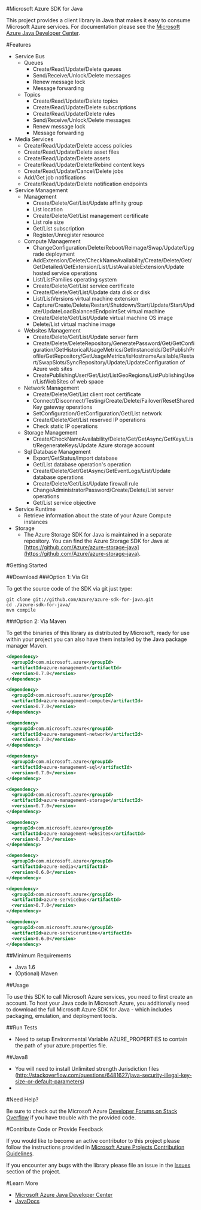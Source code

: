 #Microsoft Azure SDK for Java

This project provides a client library in Java that makes it easy to consume Microsoft Azure services. For documentation please see the [Microsoft Azure Java Developer Center](http://azure.microsoft.com/en-us/develop/java/).


#Features


* Service Bus
    * Queues
        * Create/Read/Update/Delete queues
        * Send/Receive/Unlock/Delete messages
        * Renew message lock
        * Message forwarding
    * Topics
        * Create/Read/Update/Delete topics
        * Create/Read/Update/Delete subscriptions
        * Create/Read/Update/Delete rules
        * Send/Receive/Unlock/Delete messages
        * Renew message lock
        * Message forwarding
* Media Services
    * Create/Read/Update/Delete access policies
    * Create/Read/Update/Delete asset files
    * Create/Read/Update/Delete assets
    * Create/Read/Update/Delete/Rebind content keys
    * Create/Read/Update/Cancel/Delete jobs
    * Add/Get job notifications
    * Create/Read/Update/Delete notification endpoints
* Service Management
    * Management
      * Create/Delete/Get/List/Update affinity group
      * List location
      * Create/Delete/Get/List management certificate
      * List role size
      * Get/List subscription
      * Register/Unregister resource
    * Compute Management
      * ChangeConfiguration/Delete/Reboot/Reimage/Swap/Update/Upgrade deployment
      * AddExtension/Delete/CheckNameAvailability/Create/Delete/Get/GetDetailed/GetExtension/List/ListAvailableExtension/Update hosted service operations
      * List/ListFamilies operating system
      * Create/Delete/Get/List service certificate
      * Create/Delete/Get/List/Update data disk or disk
      * List/ListVersions virtual machine extension
      * Capture/Create/Delete/Restart/Shutdown/Start/Update/Start/Update/UpdateLoadBalancedEndpointSet virtual machine
      * Create/Delete/Get/List/Update virtual machine OS image
      * Delete/List virtual machine image
    * Websites Management
      * Create/Delete/Get/List/Update server farm
      * Create/Delete/DeleteRepository/GeneratePassword/Get/GetConfiguration/GetHistoricalUsageMetrics/GetInstanceIds/GetPublishProfile/GetRepository/GetUsageMetrics/isHostnameAvailable/Restart/SwapSlots/SyncRepository/Update/UpdateConfiguration of Azure web sites
      * CreatePublishingUser/Get/List/ListGeoRegions/ListPublishingUser/ListWebSites of web space
    * Network Management
      * Create/Delete/Get/List client root certificate
      * Connect/Disconnect/Testing/Create/Delete/Failover/ResetSharedKey gateway operations
      * SetConfiguration/GetConfiguration/Get/List network 
      * Create/Delete/Get/List reserved IP operations
      * Check static IP operations
    * Storage Management
      * Create/CheckNameAvailability/Delete/Get/GetAsync/GetKeys/List/RegenerateKeys/Update Azure storage account
    * Sql Database Management
      * Export/GetStatus/Import database 
      * Get/List database operation's operation
      * Create/Delete/Get/GetAsync/GetEventLogs/List/Update database operations
      * Create/Delete/Get/List/Update firewall rule
      * ChangeAdministratorPassword/Create/Delete/List server operations
      * Get/List service objective
* Service Runtime
    * Retrieve information about the state of your Azure Compute instances
* Storage
	* The Azure Storage SDK for Java is maintained in a separate repository. You can find the Azure Storage SDK for Java at [https://github.com/Azure/azure-storage-java](https://github.com/Azure/azure-storage-java). 

#Getting Started

##Download
###Option 1: Via Git

To get the source code of the SDK via git just type:

    git clone git://github.com/Azure/azure-sdk-for-java.git
    cd ./azure-sdk-for-java/
    mvn compile

###Option 2: Via Maven

To get the binaries of this library as distributed by Microsoft, ready for use
within your project you can also have them installed by the Java package manager Maven.

```xml
<dependency>
  <groupId>com.microsoft.azure</groupId>
  <artifactId>azure-management</artifactId>
  <version>0.7.0</version>
</dependency>
```
```xml
<dependency>
  <groupId>com.microsoft.azure</groupId>
  <artifactId>azure-management-compute</artifactId>
  <version>0.7.0</version>
</dependency>
```
```xml
<dependency>
  <groupId>com.microsoft.azure</groupId>
  <artifactId>azure-management-network</artifactId>
  <version>0.7.0</version>
</dependency>
```
```xml
<dependency>
  <groupId>com.microsoft.azure</groupId>
  <artifactId>azure-management-sql</artifactId>
  <version>0.7.0</version>
</dependency>
```
```xml
<dependency>
  <groupId>com.microsoft.azure</groupId>
  <artifactId>azure-management-storage</artifactId>
  <version>0.7.0</version>
</dependency>
```
```xml
<dependency>
  <groupId>com.microsoft.azure</groupId>
  <artifactId>azure-management-websites</artifactId>
  <version>0.7.0</version>
</dependency>
```
```xml
<dependency>
  <groupId>com.microsoft.azure</groupId>
  <artifactId>azure-media</artifactId>
  <version>0.6.0</version>
</dependency>
```
```xml
<dependency>
  <groupId>com.microsoft.azure</groupId>
  <artifactId>azure-servicebus</artifactId>
  <version>0.7.0</version>
</dependency>
```
```xml
<dependency>
  <groupId>com.microsoft.azure</groupId>
  <artifactId>azure-serviceruntime</artifactId>
  <version>0.6.0</version>
</dependency>
```

##Minimum Requirements

* Java 1.6
* (Optional) Maven


##Usage

To use this SDK to call Microsoft Azure services, you need to first create an
account.  To host your Java code in Microsoft Azure, you additionally need to download
the full Microsoft Azure SDK for Java - which includes packaging, emulation, and
deployment tools.

##Run Tests
 * Need to setup Environmental Variable AZURE_PROPERTIES to contain the path of your azure.properties file.

##Java8

 * You will need to install Unlimited strength Jurisdiction files (http://stackoverflow.com/questions/6481627/java-security-illegal-key-size-or-default-parameters)
 *

#Need Help?

Be sure to check out the Microsoft Azure [Developer Forums on Stack Overflow](http://go.microsoft.com/fwlink/?LinkId=234489) if you have trouble with the provided code.

#Contribute Code or Provide Feedback

If you would like to become an active contributor to this project please follow the instructions provided in [Microsoft Azure Projects Contribution Guidelines](http://azure.github.com/guidelines.html).

If you encounter any bugs with the library please file an issue in the [Issues](https://github.com/Azure/azure-sdk-for-java/issues) section of the project.

#Learn More

* [Microsoft Azure Java Developer Center](http://azure.microsoft.com/en-us/develop/java/)
* [JavaDocs](http://dl.windowsazure.com/javadoc/)

